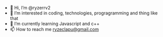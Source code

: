 - 👋 Hi, I’m @ryzerrv2
- 👀 I’m interested in coding, technologies, progragramming and thing like that
- 🌱 I’m currently learning Javascript and c++
- 📫 How to reach me ryzeclapu@gmail.com

<!---
ryzerrv2/ryzerrv2 is a ✨ special ✨ repository because its `README.md` (this file) appears on your GitHub profile.
You can click the Preview link to take a look at your changes.
--->
